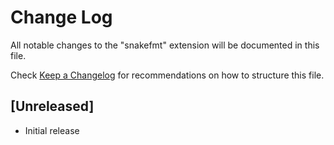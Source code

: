 # Change Log

All notable changes to the "snakefmt" extension will be documented in this file.

Check [Keep a Changelog](http://keepachangelog.com/) for recommendations on how to structure this file.

## [Unreleased]

- Initial release
